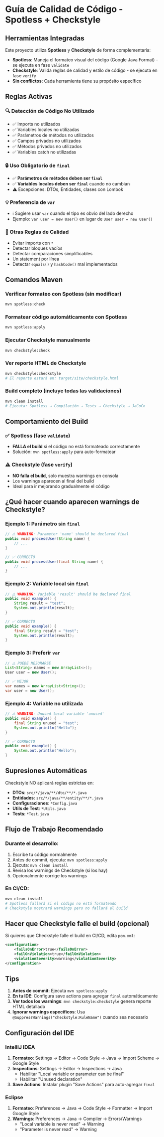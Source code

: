 # Guía de Calidad de Código - Spotless + Checkstyle

## Herramientas Integradas

Este proyecto utiliza **Spotless** y **Checkstyle** de forma complementaria:

- **Spotless**: Maneja el formateo visual del código (Google Java Format) - se ejecuta en fase `validate`
- **Checkstyle**: Valida reglas de calidad y estilo de código - se ejecuta en fase `verify`
- **Sin conflictos**: Cada herramienta tiene su propósito específico

## Reglas Activas

### 🔍 Detección de Código No Utilizado

- ✅ Imports no utilizados
- ✅ Variables locales no utilizadas
- ✅ Parámetros de métodos no utilizados
- ✅ Campos privados no utilizados
- ✅ Métodos privados no utilizados
- ✅ Variables catch no utilizadas

### 🔒 Uso Obligatorio de `final`

- ✅ **Parámetros de métodos deben ser `final`**
- ✅ **Variables locales deben ser `final`** cuando no cambian
- ⚠️ Excepciones: DTOs, Entidades, clases con Lombok

### 💡 Preferencia de `var`

- ℹ️ Sugiere usar `var` cuando el tipo es obvio del lado derecho
- Ejemplo: `var user = new User()` en lugar de `User user = new User()`

### 🎯 Otras Reglas de Calidad

- Evitar imports con `*`
- Detectar bloques vacíos
- Detectar comparaciones simplificables
- Un statement por línea
- Detectar `equals()` y `hashCode()` mal implementados

## Comandos Maven

### Verificar formateo con Spotless (sin modificar)

```bash
mvn spotless:check
```

### Formatear código automáticamente con Spotless

```bash
mvn spotless:apply
```

### Ejecutar Checkstyle manualmente

```bash
mvn checkstyle:check
```

### Ver reporte HTML de Checkstyle

```bash
mvn checkstyle:checkstyle
# El reporte estará en: target/site/checkstyle.html
```

### Build completo (incluye todas las validaciones)

```bash
mvn clean install
# Ejecuta: Spotless → Compilación → Tests → Checkstyle → JaCoCo
```

## Comportamiento del Build

### ✅ Spotless (fase `validate`)

- **FALLA el build** si el código no está formateado correctamente
- Solución: `mvn spotless:apply` para auto-formatear

### ⚠️ Checkstyle (fase `verify`)

- **NO falla el build**, solo muestra warnings en consola
- Los warnings aparecen al final del build
- Ideal para ir mejorando gradualmente el código

## ¿Qué hacer cuando aparecen warnings de Checkstyle?

### Ejemplo 1: Parámetro sin `final`

```java
// ⚠️ WARNING: Parameter 'name' should be declared final
public void processUser(String name) {
    // ...
}

// ✅ CORRECTO
public void processUser(final String name) {
    // ...
}
```

### Ejemplo 2: Variable local sin `final`

```java
// ⚠️ WARNING: Variable 'result' should be declared final
public void example() {
    String result = "test";
    System.out.println(result);
}

// ✅ CORRECTO
public void example() {
    final String result = "test";
    System.out.println(result);
}
```

### Ejemplo 3: Preferir `var`

```java
// ⚠️ PUEDE MEJORARSE
List<String> names = new ArrayList<>();
User user = new User();

// ✅ MEJOR
var names = new ArrayList<String>();
var user = new User();
```

### Ejemplo 4: Variable no utilizada

```java
// ⚠️ WARNING: Unused local variable 'unused'
public void example() {
    final String unused = "test";
    System.out.println("Hello");
}

// ✅ CORRECTO
public void example() {
    System.out.println("Hello");
}
```

## Supresiones Automáticas

Checkstyle NO aplicará reglas estrictas en:

- **DTOs**: `src/*/java/**/dto/**/*.java`
- **Entidades**: `src/*/java/**/entity/**/*.java`
- **Configuraciones**: `*Config.java`
- **Utils de Test**: `*Utils.java`
- **Tests**: `*Test.java`

## Flujo de Trabajo Recomendado

### Durante el desarrollo:

1. Escribe tu código normalmente
2. Antes de commit, ejecuta: `mvn spotless:apply`
3. Ejecuta: `mvn clean install`
4. Revisa los warnings de Checkstyle (si los hay)
5. Opcionalmente corrige los warnings

### En CI/CD:

```bash
mvn clean install
# Spotless fallará si el código no está formateado
# Checkstyle mostrará warnings pero no fallará el build
```

## Hacer que Checkstyle falle el build (opcional)

Si quieres que Checkstyle falle el build en CI/CD, edita `pom.xml`:

```xml
<configuration>
    <failsOnError>true</failsOnError>
    <failOnViolation>true</failOnViolation>
    <violationSeverity>warning</violationSeverity>
</configuration>
```

## Tips

1. **Antes de commit**: Ejecuta `mvn spotless:apply`
2. **En tu IDE**: Configura save actions para agregar `final` automáticamente
3. **Ver todos los warnings**: `mvn checkstyle:checkstyle` genera reporte HTML detallado
4. **Ignorar warnings específicos**: Usa `@SuppressWarnings("checkstyle:RuleName")` cuando sea necesario

## Configuración del IDE

### IntelliJ IDEA

1. **Formateo**: Settings → Editor → Code Style → Java → Import Scheme → Google Style
2. **Inspections**: Settings → Editor → Inspections → Java
    - Habilitar "Local variable or parameter can be final"
    - Habilitar "Unused declaration"
3. **Save Actions**: Instalar plugin "Save Actions" para auto-agregar `final`

### Eclipse

1. **Formateo**: Preferences → Java → Code Style → Formatter → Import Google Style
2. **Warnings**: Preferences → Java → Compiler → Errors/Warnings
    - "Local variable is never read" → Warning
    - "Parameter is never read" → Warning
